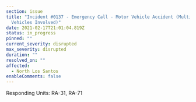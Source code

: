 ```yaml
---
section: issue
title: "Incident #0137 - Emergency Call - Motor Vehicle Accident (Multiple
  Vehicles Involved)"
date: 2021-02-17T21:01:04.819Z
status: in_progress
pinned: ""
current_severity: disrupted
max_severity: disrupted
duration: ""
resolved_on: ""
affected:
  - North Los Santos
enableComments: false
---
```

Responding Units: RA-31, RA-71